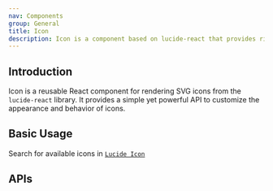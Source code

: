 ```yaml
---
nav: Components
group: General
title: Icon
description: Icon is a component based on lucide-react that provides rich icon selection and customization options
---
```


## Introduction

Icon is a reusable React component for rendering SVG icons from the `lucide-react` library. It provides a simple yet powerful API to customize the appearance and behavior of icons.

## Basic Usage

Search for available icons in [`Lucide Icon`](https://lucide.dev/)

<code src="./demos/index.tsx" nopadding></code>

## APIs
